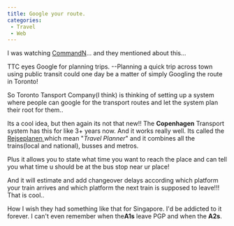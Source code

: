 ```yaml
---
title: Google your route.
categories:
 - Travel
 - Web
---
```


I was watching [CommandN][0]... and they mentioned about this...

TTC eyes Google for planning trips.
--Planning a quick trip across town using public transit could one day be a matter of simply Googling the route in Toronto!

So Toronto Tansport Company(I think) is thinking of setting up a system where people can google for the transport routes and let the system plan their root for them..

Its a cool idea, but then again its not that new!! The **Copenhagen** Transport system has this for like 3+ years now. And it works really well. Its called the [Rejseplanen ][1]which mean "_Travel Planner_" and it combines all the trains(local and national), busses and metros.

Plus it allows you to state what time you want to reach the place and can tell you what time u should be at the bus stop near ur place!

And it will estimate and add changeover delays according which platform your train arrives and which platform the next train is supposed to leave!!! That is cool..

How I wish they had something like that for Singapore. I'd be addicted to it forever. I can't even remember when the**A1s** leave PGP and when the **A2s**.


[0]: http://commandN.tv
[1]: http://www.rejseplanen.dk/
